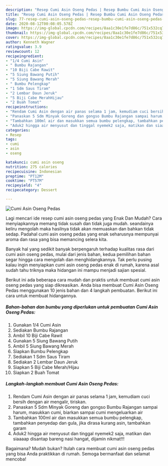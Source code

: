```yaml
---
description: "Resep Cumi Asin Oseng Pedas | Resep Bumbu Cumi Asin Oseng Pedas Yang Enak Dan Mudah"
title: "Resep Cumi Asin Oseng Pedas | Resep Bumbu Cumi Asin Oseng Pedas Yang Enak Dan Mudah"
slug: 77-resep-cumi-asin-oseng-pedas-resep-bumbu-cumi-asin-oseng-pedas-yang-enak-dan-mudah
date: 2020-08-12T00:08:05.578Z
image: https://img-global.cpcdn.com/recipes/8aa1c30e1fe7d86c/751x532cq70/cumi-asin-oseng-pedas-foto-resep-utama.jpg
thumbnail: https://img-global.cpcdn.com/recipes/8aa1c30e1fe7d86c/751x532cq70/cumi-asin-oseng-pedas-foto-resep-utama.jpg
cover: https://img-global.cpcdn.com/recipes/8aa1c30e1fe7d86c/751x532cq70/cumi-asin-oseng-pedas-foto-resep-utama.jpg
author: Kenneth Wagner
ratingvalue: 3.9
reviewcount: 12
recipeingredient:
- "1/4 Cumi Asin"
- " Bumbu Rajangan"
- "10 Biji Cabe Rawit"
- "5 Siung Bawang Putih"
- "5 Siung Bawang Merah"
- " Bumbu Pelengkap"
- "1 Sdm Saus Tiram"
- "2 Lembar Daun Jeruk"
- "5 Biji Cabe MerahHijau"
- "2 Buah Tomat"
recipeinstructions:
- "Rendam Cumi Asin dengan air panas selama 1 jam, kemudiam cuci bersih dengan air mengalir, tiriskan."
- "Panaskan 5 Sdm Minyak Goreng dan gongso Bumbu Rajangan sampai harum, masukkan cumi, biarkan sampai cumi mengeluarkan air"
- "Tambahkan 100ml air dan masukkan semua bumbu pelengkap, tambahkan penyedap dan gula, jika dirasa kurang asin, tambahkan garam"
- "Aduk2 hingga air menyusut dan tinggal nyemek2 saja, matikan dan siaaaap disantap bareng nasi hangat, dijamin nikmat!!!"
categories:
- Resep
tags:
- cumi
- asin
- oseng

katakunci: cumi asin oseng 
nutrition: 275 calories
recipecuisine: Indonesian
preptime: "PT12M"
cooktime: "PT57M"
recipeyield: "4"
recipecategory: Dessert

---
```



![Cumi Asin Oseng Pedas](https://img-global.cpcdn.com/recipes/8aa1c30e1fe7d86c/751x532cq70/cumi-asin-oseng-pedas-foto-resep-utama.jpg)

Lagi mencari ide resep cumi asin oseng pedas yang Enak Dan Mudah? Cara menyiapkannya memang tidak susah dan tidak juga mudah. seandainya keliru mengolah maka hasilnya tidak akan memuaskan dan bahkan tidak sedap. Padahal cumi asin oseng pedas yang enak seharusnya mempunyai aroma dan rasa yang bisa memancing selera kita.



Banyak hal yang sedikit banyak berpengaruh terhadap kualitas rasa dari cumi asin oseng pedas, mulai dari jenis bahan, kedua pemilihan bahan segar hingga cara mengolah dan menghidangkannya. Tak perlu pusing kalau ingin menyiapkan cumi asin oseng pedas enak di rumah, karena asal sudah tahu triknya maka hidangan ini mampu menjadi sajian spesial.


Berikut ini ada beberapa cara mudah dan praktis untuk membuat cumi asin oseng pedas yang siap dikreasikan. Anda bisa membuat Cumi Asin Oseng Pedas menggunakan 10 jenis bahan dan 4 langkah pembuatan. Berikut ini cara untuk membuat hidangannya.

<!--inarticleads1-->

##### Bahan-bahan dan bumbu yang diperlukan untuk pembuatan Cumi Asin Oseng Pedas:

1. Gunakan 1/4 Cumi Asin
1. Sediakan  Bumbu Rajangan
1. Ambil 10 Biji Cabe Rawit
1. Gunakan 5 Siung Bawang Putih
1. Ambil 5 Siung Bawang Merah
1. Siapkan  Bumbu Pelengkap
1. Sediakan 1 Sdm Saus Tiram
1. Sediakan 2 Lembar Daun Jeruk
1. Siapkan 5 Biji Cabe Merah/Hijau
1. Siapkan 2 Buah Tomat




<!--inarticleads2-->

##### Langkah-langkah membuat Cumi Asin Oseng Pedas:

1. Rendam Cumi Asin dengan air panas selama 1 jam, kemudiam cuci bersih dengan air mengalir, tiriskan.
1. Panaskan 5 Sdm Minyak Goreng dan gongso Bumbu Rajangan sampai harum, masukkan cumi, biarkan sampai cumi mengeluarkan air
1. Tambahkan 100ml air dan masukkan semua bumbu pelengkap, tambahkan penyedap dan gula, jika dirasa kurang asin, tambahkan garam
1. Aduk2 hingga air menyusut dan tinggal nyemek2 saja, matikan dan siaaaap disantap bareng nasi hangat, dijamin nikmat!!!




Bagaimana? Mudah bukan? Itulah cara membuat cumi asin oseng pedas yang bisa Anda praktikkan di rumah. Semoga bermanfaat dan selamat mencoba!
